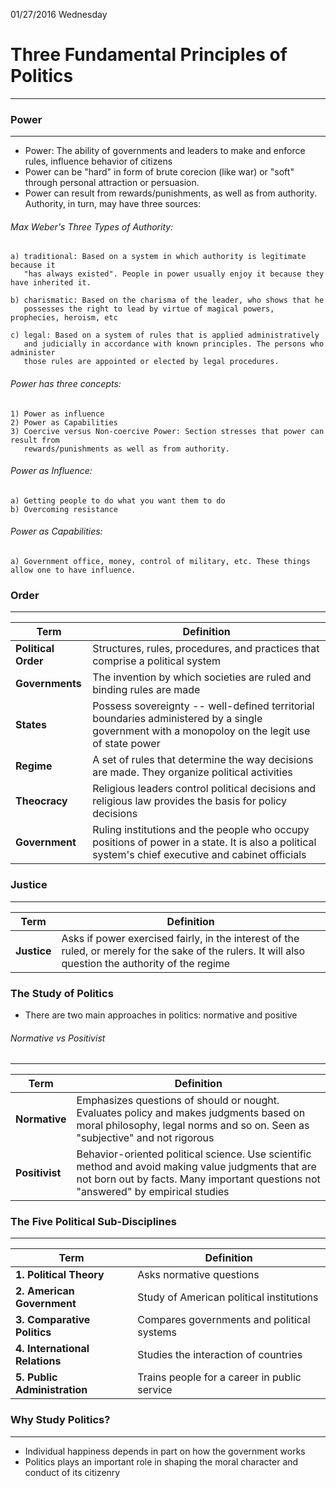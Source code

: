 01/27/2016 Wednesday
# Three Fundamental Principles of Politics
--------------------------------------
### Power
-------------------
- Power: The ability of governments and leaders to make and enforce rules, influence behavior of citizens
- Power can be "hard" in form of brute corecion (like war) or "soft" through personal attraction or persuasion.
- Power can result from rewards/punishments, as well as from authority. Authority, in turn, may have three sources:

###### Max Weber's Three Types of Authority:
```
a) traditional: Based on a system in which authority is legitimate because it
   "has always existed". People in power usually enjoy it because they have inherited it.

b) charismatic: Based on the charisma of the leader, who shows that he
   possesses the right to lead by virtue of magical powers, prophecies, heroism, etc
   
c) legal: Based on a system of rules that is applied administratively 
   and judicially in accordance with known principles. The persons who administer 
   those rules are appointed or elected by legal procedures.
```
###### Power has three concepts:
``` 
1) Power as influence
2) Power as Capabilities
3) Coercive versus Non-coercive Power: Section stresses that power can result from 
   rewards/punishments as well as from authority.
```
###### Power as Influence:
```
a) Getting people to do what you want them to do
b) Overcoming resistance
```
###### Power as Capabilities:
```
a) Government office, money, control of military, etc. These things allow one to have influence.
```

### Order
----------
Term | Definition |
---- | ---------- |
**Political Order** | Structures, rules, procedures, and practices that comprise a political system
**Governments** | The invention by which societies are ruled and binding rules are made
**States** | Possess sovereignty -- well-defined territorial boundaries administered by a single government with a monopoloy on the legit use of state power
**Regime** | A set of rules that determine the way decisions are made. They organize political activities
**Theocracy** | Religious leaders control political decisions and religious law provides the basis for policy decisions
**Government** | Ruling institutions and the people who occupy positions of power in a state. It is also a political system's chief executive and cabinet officials

### Justice
----------
Term | Definition |
---- | ---------- |
**Justice** | Asks if power exercised fairly, in the interest of the ruled, or merely for the sake of the rulers. It will also question the authority of the regime

### The Study of Politics
- There are two main approaches in politics: normative and positive

###### Normative vs Positivist
----------
Term | Definition |
---- | ---------- |
**Normative** | Emphasizes questions of should or nought. Evaluates policy and makes judgments based on moral philosophy, legal norms and so on. Seen as "subjective" and not rigorous
**Positivist** | Behavior-oriented political science. Use scientific method and avoid making value judgments that are not born out by facts. Many important questions not "answered" by empirical studies

### The Five Political Sub-Disciplines
----------
Term | Definition |
---- | ---------- |
**1. Political Theory** | Asks normative questions
**2. American Government** | Study of American political institutions
**3. Comparative Politics** | Compares governments and political systems
**4. International Relations** | Studies the interaction of countries
**5. Public Administration** | Trains people for a career in public service

### Why Study Politics?
---------------------
- Individual happiness depends in part on how the government works
- Politics plays an important role in shaping the moral character and conduct of its citizenry
